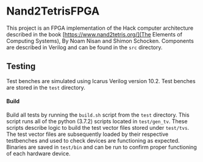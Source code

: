 # Nand2TetrisFPGA
This project is an FPGA implementation of the Hack computer architecture described in the book [https://www.nand2tetris.org/](The Elements of Computing Systems), By Noam Nisan and Shimon Schocken. Components are described in Verilog and can be found in the `src` directory.

## Testing
Test benches are simulated using Icarus Verilog version 10.2. Test benches are stored in the `test` directory.

#### Build
Build all tests by running the `build.sh` script from the `test` directory. This script runs all of the 
python (3.7.2) scripts located in `test/gen_tv`. These scripts describe logic to build the test vector files 
stored under `test/tvs`. The test vector files are subsequently loaded by their respective testbenches and 
used to check devices are functioning as expected. Binaries are saved in `test/bin` and can be run to 
confirm proper functioning of each hardware device.
